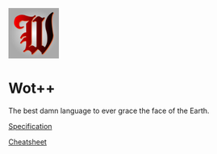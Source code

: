<p align="left">
  <img src="./docs/logo.png" width="100"/>
</p>

# Wot++

The best damn language to ever grace the face of the Earth.

[Specification](./docs/ops.md)

[Cheatsheet](./docs/ops_cheatsheet.md)


